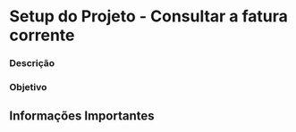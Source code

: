 # Setup do Projeto - Consultar a fatura corrente


### Descrição



### Objetivo



## Informações Importantes